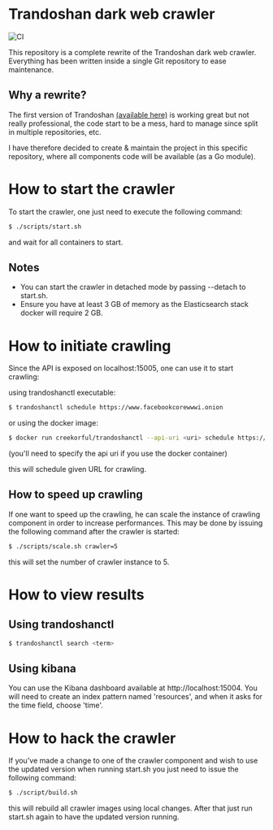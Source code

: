 # Trandoshan dark web crawler

![CI](https://github.com/creekorful/trandoshan/workflows/CI/badge.svg)

This repository is a complete rewrite of the Trandoshan dark web crawler. Everything has been written inside a single
Git repository to ease maintenance.

## Why a rewrite?

The first version of Trandoshan [(available here)](https://github.com/trandoshan-io) is working great but
not really professional, the code start to be a mess, hard to manage since split in multiple repositories, etc.

I have therefore decided to create & maintain the project in this specific repository, 
where all components code will be available (as a Go module).

# How to start the crawler

To start the crawler, one just need to execute the following command:

```sh
$ ./scripts/start.sh
```

and wait for all containers to start.

## Notes

- You can start the crawler in detached mode by passing --detach to start.sh.
- Ensure you have at least 3 GB of memory as the Elasticsearch stack docker will require 2 GB.

# How to initiate crawling

Since the API is exposed on localhost:15005, one can use it to start crawling:

using trandoshanctl executable:

```sh
$ trandoshanctl schedule https://www.facebookcorewwwi.onion
```

or using the docker image:

```sh
$ docker run creekorful/trandoshanctl --api-uri <uri> schedule https://www.facebookcorewwwi.onion
```

(you'll need to specify the api uri if you use the docker container) 

this will schedule given URL for crawling.

## How to speed up crawling

If one want to speed up the crawling, he can scale the instance of crawling component in order
to increase performances. This may be done by issuing the following command after the crawler is started:

```sh
$ ./scripts/scale.sh crawler=5
```

this will set the number of crawler instance to 5.

# How to view results

## Using trandoshanctl

```sh
$ trandoshanctl search <term>
```

## Using kibana

You can use the Kibana dashboard available at http://localhost:15004.
You will need to create an index pattern named 'resources', and when it asks for the time field, choose 'time'.

# How to hack the crawler

If you've made a change to one of the crawler component and wish to use the updated version when
running start.sh you just need to issue the following command:

```sh
$ ./script/build.sh
```

this will rebuild all crawler images using local changes. 
After that just run start.sh again to have the updated version running.